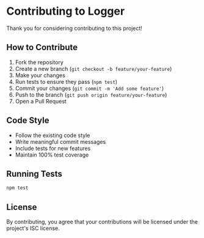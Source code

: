 # Contributing to Logger

Thank you for considering contributing to this project!

## How to Contribute

1. Fork the repository
2. Create a new branch (`git checkout -b feature/your-feature`)
3. Make your changes
4. Run tests to ensure they pass (`npm test`)
5. Commit your changes (`git commit -m 'Add some feature'`)
6. Push to the branch (`git push origin feature/your-feature`)
7. Open a Pull Request

## Code Style

- Follow the existing code style
- Write meaningful commit messages
- Include tests for new features
- Maintain 100% test coverage

## Running Tests

```bash
npm test
```

## License

By contributing, you agree that your contributions will be licensed under the project's ISC license. 